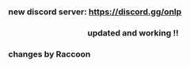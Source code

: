 ### new discord server: https://discord.gg/onlp

<h3 align="center">
  updated and working !!
</h3>

### changes by Raccoon
